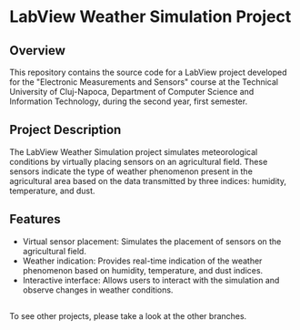 # LabView Weather Simulation Project

## Overview

This repository contains the source code for a LabView project developed for the "Electronic Measurements and Sensors" course at the Technical University of Cluj-Napoca, Department of Computer Science and Information Technology, during the second year, first semester.

## Project Description

The LabView Weather Simulation project simulates meteorological conditions by virtually placing sensors on an agricultural field. These sensors indicate the type of weather phenomenon present in the agricultural area based on the data transmitted by three indices: humidity, temperature, and dust.

## Features

- Virtual sensor placement: Simulates the placement of sensors on the agricultural field.
- Weather indication: Provides real-time indication of the weather phenomenon based on humidity, temperature, and dust indices.
- Interactive interface: Allows users to interact with the simulation and observe changes in weather conditions.

## 
To see other projects, please take a look at the other branches.
  


